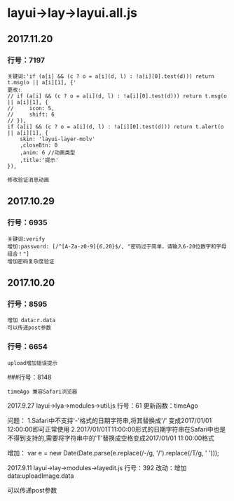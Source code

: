 

# layui->lay->layui.all.js

## 2017.11.20
### 行号：7197
```
关键词:'if (a[i] && (c ? o = a[i](d, l) : !a[i][0].test(d))) return t.msg(o || a[i][1], {'
更改:
// if (a[i] && (c ? o = a[i](d, l) : !a[i][0].test(d))) return t.msg(o || a[i][1], {
//     icon: 5,
//     shift: 6
// }),
if (a[i] && (c ? o = a[i](d, l) : !a[i][0].test(d))) return t.alert(o || a[i][1], {
    skin: 'layui-layer-molv'
    ,closeBtn: 0
    ,anim: 6 //动画类型
    ,title:'提示'
}),

修改验证消息动画
```

## 2017.10.29
### 行号：6935
```
关键词:verify
增加:password: [/^[A-Za-z0-9]{6,20}$/, "密码过于简单，请输入6-20位数字和字母组合！"]
增加密码复杂度验证
```

## 2017.10.20
### 行号：8595
```
增加 data:r.data
可以传递post参数
```

### 行号：6654
```
upload增加错误提示
```

###行号：8148
```
timeAgo 兼容Safari浏览器
```







2017.9.27
layui->lya->modules->util.js
行号：61
更新函数：timeAgo

问题：
	1.Safari中不支持'-'格式的日期字符串,将其替换成'/' 变成2017/01/01 12:00:00即可正常使用
	2.2017/01/01T11:00:00形式的日期字符串在Safari中也是不得到支持的,需要将字符串中的'T'替换成空格变成2017/01/01 11:00:00格式

增加： var e = new Date(Date.parse(e.replace(/-/g, '/').replace(/T/g, ' ')));

2017.9.11
layui->lay->modules->layedit.js
行号：392
改动：增加 data:uploadImage.data

可以传递post参数





